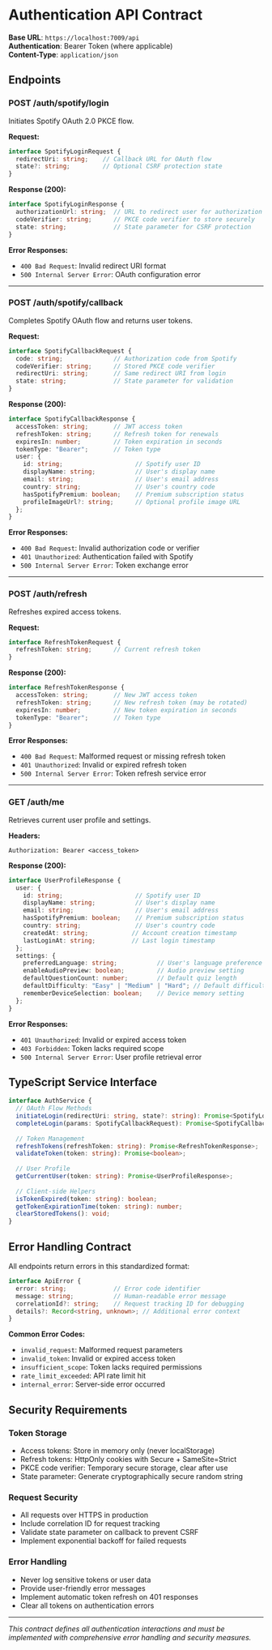# Authentication API Contract

**Base URL**: `https://localhost:7009/api`  
**Authentication**: Bearer Token (where applicable)  
**Content-Type**: `application/json`

## Endpoints

### POST /auth/spotify/login
Initiates Spotify OAuth 2.0 PKCE flow.

**Request:**
```typescript
interface SpotifyLoginRequest {
  redirectUri: string;    // Callback URL for OAuth flow
  state?: string;         // Optional CSRF protection state
}
```

**Response (200):**
```typescript
interface SpotifyLoginResponse {
  authorizationUrl: string;  // URL to redirect user for authorization
  codeVerifier: string;      // PKCE code verifier to store securely
  state: string;             // State parameter for CSRF protection
}
```

**Error Responses:**
- `400 Bad Request`: Invalid redirect URI format
- `500 Internal Server Error`: OAuth configuration error

---

### POST /auth/spotify/callback
Completes Spotify OAuth flow and returns user tokens.

**Request:**
```typescript
interface SpotifyCallbackRequest {
  code: string;              // Authorization code from Spotify
  codeVerifier: string;      // Stored PKCE code verifier
  redirectUri: string;       // Same redirect URI from login
  state: string;             // State parameter for validation
}
```

**Response (200):**
```typescript
interface SpotifyCallbackResponse {
  accessToken: string;       // JWT access token
  refreshToken: string;      // Refresh token for renewals
  expiresIn: number;         // Token expiration in seconds
  tokenType: "Bearer";       // Token type
  user: {
    id: string;                    // Spotify user ID
    displayName: string;           // User's display name
    email: string;                 // User's email address
    country: string;               // User's country code
    hasSpotifyPremium: boolean;    // Premium subscription status
    profileImageUrl?: string;      // Optional profile image URL
  };
}
```

**Error Responses:**
- `400 Bad Request`: Invalid authorization code or verifier
- `401 Unauthorized`: Authentication failed with Spotify
- `500 Internal Server Error`: Token exchange error

---

### POST /auth/refresh
Refreshes expired access tokens.

**Request:**
```typescript
interface RefreshTokenRequest {
  refreshToken: string;      // Current refresh token
}
```

**Response (200):**
```typescript
interface RefreshTokenResponse {
  accessToken: string;       // New JWT access token
  refreshToken: string;      // New refresh token (may be rotated)
  expiresIn: number;         // New token expiration in seconds
  tokenType: "Bearer";       // Token type
}
```

**Error Responses:**
- `400 Bad Request`: Malformed request or missing refresh token
- `401 Unauthorized`: Invalid or expired refresh token
- `500 Internal Server Error`: Token refresh service error

---

### GET /auth/me
Retrieves current user profile and settings.

**Headers:**
```
Authorization: Bearer <access_token>
```

**Response (200):**
```typescript
interface UserProfileResponse {
  user: {
    id: string;                    // Spotify user ID
    displayName: string;           // User's display name
    email: string;                 // User's email address
    hasSpotifyPremium: boolean;    // Premium subscription status
    country: string;               // User's country code
    createdAt: string;            // Account creation timestamp
    lastLoginAt: string;          // Last login timestamp
  };
  settings: {
    preferredLanguage: string;           // User's language preference
    enableAudioPreview: boolean;         // Audio preview setting
    defaultQuestionCount: number;        // Default quiz length
    defaultDifficulty: "Easy" | "Medium" | "Hard"; // Default difficulty
    rememberDeviceSelection: boolean;    // Device memory setting
  };
}
```

**Error Responses:**
- `401 Unauthorized`: Invalid or expired access token
- `403 Forbidden`: Token lacks required scope
- `500 Internal Server Error`: User profile retrieval error

## TypeScript Service Interface

```typescript
interface AuthService {
  // OAuth Flow Methods
  initiateLogin(redirectUri: string, state?: string): Promise<SpotifyLoginResponse>;
  completeLogin(params: SpotifyCallbackRequest): Promise<SpotifyCallbackResponse>;
  
  // Token Management
  refreshTokens(refreshToken: string): Promise<RefreshTokenResponse>;
  validateToken(token: string): Promise<boolean>;
  
  // User Profile
  getCurrentUser(token: string): Promise<UserProfileResponse>;
  
  // Client-side Helpers
  isTokenExpired(token: string): boolean;
  getTokenExpirationTime(token: string): number;
  clearStoredTokens(): void;
}
```

## Error Handling Contract

All endpoints return errors in this standardized format:

```typescript
interface ApiError {
  error: string;             // Error code identifier
  message: string;           // Human-readable error message
  correlationId?: string;    // Request tracking ID for debugging
  details?: Record<string, unknown>; // Additional error context
}
```

**Common Error Codes:**
- `invalid_request`: Malformed request parameters
- `invalid_token`: Invalid or expired access token
- `insufficient_scope`: Token lacks required permissions
- `rate_limit_exceeded`: API rate limit hit
- `internal_error`: Server-side error occurred

## Security Requirements

### Token Storage
- Access tokens: Store in memory only (never localStorage)
- Refresh tokens: HttpOnly cookies with Secure + SameSite=Strict
- PKCE code verifier: Temporary secure storage, clear after use
- State parameter: Generate cryptographically secure random string

### Request Security
- All requests over HTTPS in production
- Include correlation ID for request tracking
- Validate state parameter on callback to prevent CSRF
- Implement exponential backoff for failed requests

### Error Handling
- Never log sensitive tokens or user data
- Provide user-friendly error messages
- Implement automatic token refresh on 401 responses
- Clear all tokens on authentication errors

---

*This contract defines all authentication interactions and must be implemented with comprehensive error handling and security measures.*